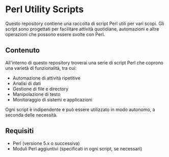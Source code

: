 # Perl Utility Scripts

Questo repository contiene una raccolta di script Perl utili per vari scopi. Gli script sono progettati per facilitare attività quotidiane, automazioni e altre operazioni che possono essere svolte con Perl.

## Contenuto

All'interno di questo repository troverai una serie di script Perl che coprono una varietà di funzionalità, tra cui:

- Automazione di attività ripetitive
- Analisi di dati
- Gestione di file e directory
- Manipolazione di testo
- Monitoraggio di sistemi e applicazioni

Ogni script è indipendente e può essere utilizzato in modo autonomo, a seconda delle necessità.

## Requisiti

- Perl (versione 5.x o successiva)
- Moduli Perl aggiuntivi (specificati in ogni script, se necessari)
